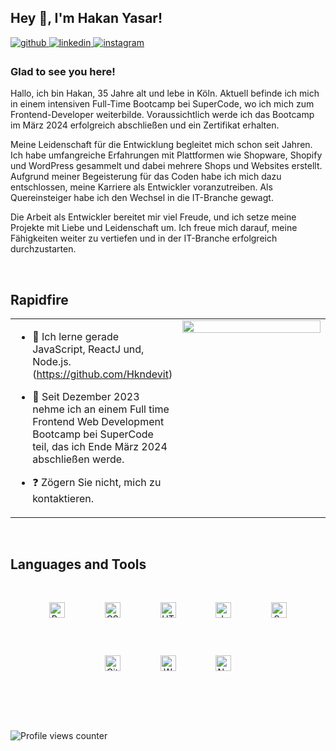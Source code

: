 ## Hey 👋, I'm Hakan Yasar!  
  

<a href="https://github.com/hakandevit" target="_blank">
<img src=https://img.shields.io/badge/github-%2324292e.svg?&style=for-the-badge&logo=github&logoColor=white alt=github style="margin-bottom: 5px;" />
</a>
<a href="https://linkedin.com/in/linkedin.com/in/hakan-y-394536230" target="_blank">
<img src=https://img.shields.io/badge/linkedin-%231E77B5.svg?&style=for-the-badge&logo=linkedin&logoColor=white alt=linkedin style="margin-bottom: 5px;" />
</a>
<a href="https://instagram.com/hakanysr" target="_blank">
<img src=https://img.shields.io/badge/instagram-%23000000.svg?&style=for-the-badge&logo=instagram&logoColor=white alt=instagram style="margin-bottom: 5px;" />
</a>  
  



### Glad to see you here!  

Hallo, ich bin Hakan, 35 Jahre alt und lebe in Köln. Aktuell befinde ich mich in einem intensiven Full-Time Bootcamp bei SuperCode, wo ich mich zum Frontend-Developer weiterbilde. Voraussichtlich werde ich das Bootcamp im März 2024 erfolgreich abschließen und ein Zertifikat erhalten.

Meine Leidenschaft für die Entwicklung begleitet mich schon seit Jahren. Ich habe umfangreiche Erfahrungen mit Plattformen wie Shopware, Shopify und WordPress gesammelt und dabei mehrere Shops und Websites erstellt. Aufgrund meiner Begeisterung für das Coden habe ich mich dazu entschlossen, meine Karriere als Entwickler voranzutreiben. Als Quereinsteiger habe ich den Wechsel in die IT-Branche gewagt.

Die Arbeit als Entwickler bereitet mir viel Freude, und ich setze meine Projekte mit Liebe und Leidenschaft um. Ich freue mich darauf, meine Fähigkeiten weiter zu vertiefen und in der IT-Branche erfolgreich durchzustarten.  
  

<br/>  


## Rapidfire  
<table><tr><td valign="top" width="50%">

- 🔭  Ich lerne gerade JavaScript, ReactJ und, Node.js.(https://github.com/Hkndevit)  
  

- 🌱 Seit Dezember 2023 nehme ich an einem Full time Frontend Web Development Bootcamp bei SuperCode teil, das ich Ende März 2024 abschließen werde.  
  

- ❓ Zögern Sie nicht, mich zu kontaktieren.  
    


</td><td valign="top" width="50%">

<div align="center">
<img src="https://i.ibb.co/f99bT5F/gif3.gif" align="center" style="width: 100%" />
</div>  


</td></tr></table>  

<br/>  


## Languages and Tools  
<div align="center">  
<a href="https://reactjs.org/" target="_blank"><img style="margin: 30px" src="https://profilinator.rishav.dev/skills-assets/react-original-wordmark.svg" alt="React" height="25" /></a>  
<a href="https://www.w3schools.com/css/" target="_blank"><img style="margin: 30px" src="https://profilinator.rishav.dev/skills-assets/css3-original-wordmark.svg" alt="CSS3" height="25" /></a>  
<a href="https://en.wikipedia.org/wiki/HTML5" target="_blank"><img style="margin: 30px" src="https://profilinator.rishav.dev/skills-assets/html5-original-wordmark.svg" alt="HTML5" height="25" /></a>  
<a href="https://www.javascript.com/" target="_blank"><img style="margin: 30px" src="https://profilinator.rishav.dev/skills-assets/javascript-original.svg" alt="JavaScript" height="25" /></a>  
<a href="https://sass-lang.com/" target="_blank"><img style="margin: 30px" src="https://profilinator.rishav.dev/skills-assets/sass-original.svg" alt="Sass" height="25" /></a>  
<a href="https://github.com/" target="_blank"><img style="margin: 30px" src="https://profilinator.rishav.dev/skills-assets/git-scm-icon.svg" alt="Git" height="25" /></a>  
<a href="https://wordpress.com/" target="_blank"><img style="margin: 30px" src="https://profilinator.rishav.dev/skills-assets/wordpress.png" alt="WordPress" height="25" /></a>  
<a href="https://nodejs.org/" target="_blank"><img style="margin: 30px" src="https://profilinator.rishav.dev/skills-assets/nodejs-original-wordmark.svg" alt="Node.js" height="25" /></a>  
</div>  

<br/>  






</td><td valign="top" width="50%">



</td></tr></table>  

<br/>  

  

<br/>  

![Profile views counter](https://komarev.com/ghpvc/?username=hakandevit&&style=flat-square)  
  

<br/>  


<br />
